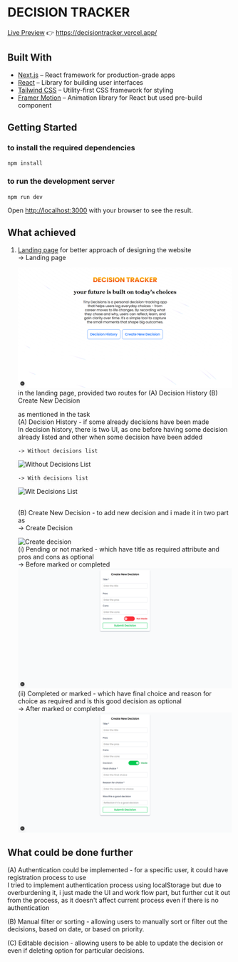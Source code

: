 # DECISION TRACKER

[Live Preview](https://decisiontracker.vercel.app/) 👉 https://decisiontracker.vercel.app/

## Built With

- [Next.js](https://nextjs.org/) – React framework for production-grade apps
- [React](https://reactjs.org/) – Library for building user interfaces
- [Tailwind CSS](https://tailwindcss.com/) – Utility-first CSS framework for styling
- [Framer Motion](https://www.framer.com/motion/) – Animation library for React but used pre-build component

## Getting Started

### to install the required dependencies

```
npm install
```

### to run the development server

```
npm run dev
```

Open [http://localhost:3000](http://localhost:3000) with your browser to see the result.

## What achieved

1.  [Landing page](https://decisiontracker.vercel.app/) for better approach of designing the website
    <br>
    -> Landing page

    ![Landing Page](./public/landing%20page.png)
    <br>
    in the landing page, provided two routes for (A) Decision History (B) Create New Decision
    <br>

    as mentioned in the task
    <br>
    (A) Decision History - if some already decisions have been made
    <br>
    In decision history, there is two UI, as one before having some decision already listed and other when some decision have been added

        -> Without decisions list

    ![Without Decisions List](./public/decision%20history%20page%20when%20no%20decisions%20are%20there.png)

        -> With decisions list

    ![Wit Decisions List](./public/decision%20history%20page%20when%20decisions%20are%20there.png)

       <br>
       (B) Create New Decision - to add new decision and i made it in two part as
       <br>
       -> Create Decision

    ![Create decision](./public/decision%20history%20page%20when%20no%20decisions%20are%20there.png)
    <br>
    (i) Pending or not marked - which have title as required attribute and pros and cons as optional
    <br>
    -> Before marked or completed
    ![Before marked ](./public/before%20decisiom%20marked.png)
    <br>
    (ii) Completed or marked - which have final choice and reason for choice as required and is this good decision as optional
    <br>
    -> After marked or completed
    ![After marked ](./public/after%20decisiom%20marked.png)

## What could be done further

(A) Authentication could be implemented - for a specific user, it could have registration process to use
<br>
I tried to implement authentication process using localStorage but due to overburdening it, i just made the UI and work flow part, but further cut it out from the process, as it doesn't affect current process even if there is no authentication

(B) Manual filter or sorting - allowing users to manually sort or filter out the decisions, based on date, or based on priority.

(C) Editable decision - allowing users to be able to update the decision or even if deleting option for particular decisions.

